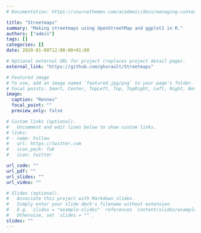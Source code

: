 ```yaml
---
# Documentation: https://sourcethemes.com/academic/docs/managing-content/

title: "Streetmaps"
summary: "Making streetmaps using OpenStreetMap and ggplot2 in R."
authors: ["admin"]
tags: []
categories: []
date: 2020-01-08T12:00:00+01:00

# Optional external URL for project (replaces project detail page).
external_link: "https://github.com/ghurault/Streetmaps"

# Featured image
# To use, add an image named `featured.jpg/png` to your page's folder.
# Focal points: Smart, Center, TopLeft, Top, TopRight, Left, Right, BottomLeft, Bottom, BottomRight.
image:
  caption: "Rennes"
  focal_point: ""
  preview_only: false

# Custom links (optional).
#   Uncomment and edit lines below to show custom links.
# links:
# - name: Follow
#   url: https://twitter.com
#   icon_pack: fab
#   icon: twitter

url_code: ""
url_pdf: ""
url_slides: ""
url_video: ""

# Slides (optional).
#   Associate this project with Markdown slides.
#   Simply enter your slide deck's filename without extension.
#   E.g. `slides = "example-slides"` references `content/slides/example-slides.md`.
#   Otherwise, set `slides = ""`.
slides: ""
---
```

